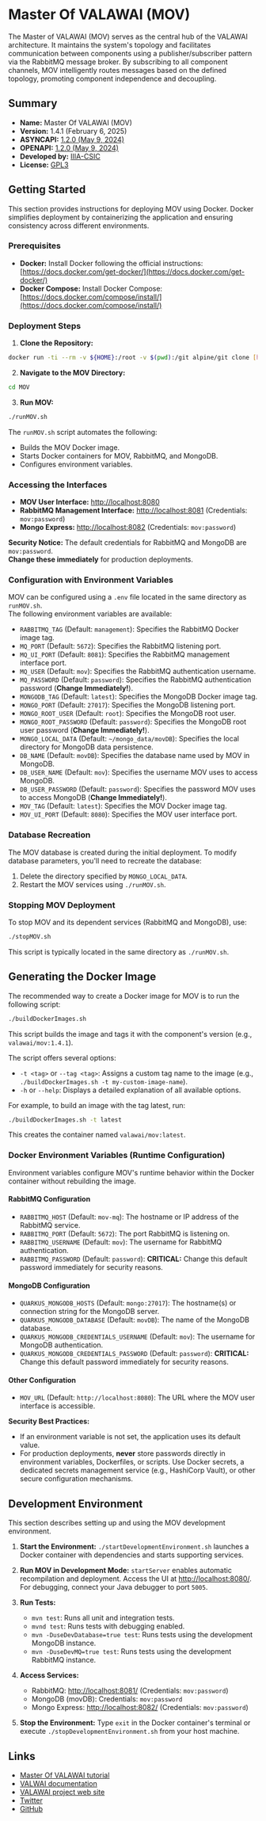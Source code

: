 # Master Of VALAWAI (MOV)

The Master of VALAWAI (MOV) serves as the central hub of the VALAWAI architecture.
It maintains the system's topology and facilitates communication between components 
using a publisher/subscriber pattern via the RabbitMQ message broker.  By subscribing 
to all component channels, MOV intelligently routes messages based on the defined 
topology, promoting component independence and decoupling.

## Summary

*   **Name:** Master Of VALAWAI (MOV)
*   **Version:** 1.4.1 (February 6, 2025)
*   **ASYNCAPI:** [1.2.0 (May 9, 2024)](https://raw.githubusercontent.com/VALAWAI/MOV/ASYNCAPI_1.2.0/asyncapi.yml)
*   **OPENAPI:** [1.2.0 (May 9, 2024)](https://raw.githubusercontent.com/VALAWAI/MOV/API_1.2.0/openapi.yml)
*   **Developed by:** [IIIA-CSIC](https://www.iiia.csic.es)
*   **License:** [GPL3](LICENSE)

## Getting Started

This section provides instructions for deploying MOV using Docker.  Docker simplifies
deployment by containerizing the application and ensuring consistency across 
different environments.

### Prerequisites

*   **Docker:** Install Docker following the official instructions: 
[https://docs.docker.com/get-docker/](https://docs.docker.com/get-docker/)
*   **Docker Compose:** Install Docker Compose: 
[https://docs.docker.com/compose/install/](https://docs.docker.com/compose/install/)

### Deployment Steps

1.  **Clone the Repository:**

```bash
docker run -ti --rm -v ${HOME}:/root -v $(pwd):/git alpine/git clone [https://github.com/VALAWAI/MOV.git](https://github.com/VALAWAI/MOV.git)
```

2.  **Navigate to the MOV Directory:**

```bash
cd MOV
```

3.  **Run MOV:**

 ```bash
 ./runMOV.sh
 ```

The `runMOV.sh` script automates the following:

*   Builds the MOV Docker image.
*   Starts Docker containers for MOV, RabbitMQ, and MongoDB.
*   Configures environment variables.

### Accessing the Interfaces

*   **MOV User Interface:** [http://localhost:8080](http://localhost:8080)
*   **RabbitMQ Management Interface:** [http://localhost:8081](http://localhost:8081) (Credentials: `mov:password`)
*   **Mongo Express:** [http://localhost:8082](http://localhost:8082) (Credentials: `mov:password`)

**Security Notice:** The default credentials for RabbitMQ and MongoDB are `mov:password`.  
**Change these immediately** for production deployments.

### Configuration with Environment Variables

MOV can be configured using a `.env` file located in the same directory as `runMOV.sh`.  
The following environment variables are available:

*   `RABBITMQ_TAG` (Default: `management`): Specifies the RabbitMQ Docker image tag.
*   `MQ_PORT` (Default: `5672`): Specifies the RabbitMQ listening port.
*   `MQ_UI_PORT` (Default: `8081`): Specifies the RabbitMQ management interface port.
*   `MQ_USER` (Default: `mov`): Specifies the RabbitMQ authentication username.
*   `MQ_PASSWORD` (Default: `password`): Specifies the RabbitMQ authentication password 
(**Change Immediately!**).
*   `MONGODB_TAG` (Default: `latest`): Specifies the MongoDB Docker image tag.
*   `MONGO_PORT` (Default: `27017`): Specifies the MongoDB listening port.
*   `MONGO_ROOT_USER` (Default: `root`): Specifies the MongoDB root user.
*   `MONGO_ROOT_PASSWORD` (Default: `password`): Specifies the MongoDB root user password 
(**Change Immediately!**).
*   `MONGO_LOCAL_DATA` (Default: `~/mongo_data/movDB`): Specifies the local directory for 
MongoDB data persistence.
*   `DB_NAME` (Default: `movDB`): Specifies the database name used by MOV in MongoDB.
*   `DB_USER_NAME` (Default: `mov`): Specifies the username MOV uses to access MongoDB.
*   `DB_USER_PASSWORD` (Default: `password`): Specifies the password MOV uses to access 
MongoDB (**Change Immediately!**).
*   `MOV_TAG` (Default: `latest`): Specifies the MOV Docker image tag.
*   `MOV_UI_PORT` (Default: `8080`): Specifies the MOV user interface port.

### Database Recreation

The MOV database is created during the initial deployment. To modify database parameters, 
you'll need to recreate the database:

1.  Delete the directory specified by `MONGO_LOCAL_DATA`.
2.  Restart the MOV services using `./runMOV.sh`.

### Stopping MOV Deployment

To stop MOV and its dependent services (RabbitMQ and MongoDB), use:

```bash
./stopMOV.sh
```

This script is typically located in the same directory as `./runMOV.sh`.

## Generating the Docker Image

The recommended way to create a Docker image for MOV is to run the following script:

```bash
./buildDockerImages.sh
```

This script builds the image and tags it with the component's version 
(e.g., `valawai/mov:1.4.1`).

The script offers several options:

- `-t <tag>` or `--tag <tag>`: Assigns a custom tag name to the image 
(e.g., `./buildDockerImages.sh -t my-custom-image-name`).
- `-h` or `--help`: Displays a detailed explanation of all available options.

For example, to build an image with the tag latest, run:

```bash
./buildDockerImages.sh -t latest
```

This creates the container named `valawai/mov:latest`.

### Docker Environment Variables (Runtime Configuration)

Environment variables configure MOV's runtime behavior within the Docker 
container without rebuilding the image.

#### RabbitMQ Configuration

*   `RABBITMQ_HOST` (Default: `mov-mq`): The hostname or IP address of the 
RabbitMQ service.
*   `RABBITMQ_PORT` (Default: `5672`): The port RabbitMQ is listening on.
*   `RABBITMQ_USERNAME` (Default: `mov`): The username for RabbitMQ authentication.
*   `RABBITMQ_PASSWORD` (Default: `password`): **CRITICAL:** Change this default 
password immediately for security reasons.

#### MongoDB Configuration

*   `QUARKUS_MONGODB_HOSTS` (Default: `mongo:27017`): The hostname(s) or connection 
string for the MongoDB server.
*   `QUARKUS_MONGODB_DATABASE` (Default: `movDB`): The name of the MongoDB database.
*   `QUARKUS_MONGODB_CREDENTIALS_USERNAME` (Default: `mov`): The username for MongoDB 
authentication.
*   `QUARKUS_MONGODB_CREDENTIALS_PASSWORD` (Default: `password`): **CRITICAL:** Change 
this default password immediately for security reasons.

#### Other Configuration

*   `MOV_URL` (Default: `http://localhost:8080`): The URL where the MOV user interface 
is accessible.

**Security Best Practices:**

*   If an environment variable is not set, the application uses its default 
value.
*   For production deployments, **never** store passwords directly in environment 
variables, Dockerfiles, or scripts. Use Docker secrets, a dedicated secrets 
management service (e.g., HashiCorp Vault), or other secure configuration 
mechanisms.

## Development Environment

This section describes setting up and using the MOV development environment.

1.  **Start the Environment:** `./startDevelopmentEnvironment.sh` launches a Docker 
container with dependencies and starts supporting services.

2.  **Run MOV in Development Mode:** `startServer` enables automatic 
recompilation and deployment. Access the UI at [http://localhost:8080/](http://localhost:8080/).
For debugging, connect your Java debugger to port `5005`.

3.  **Run Tests:**
    *   `mvn test`: Runs all unit and integration tests.
    *   `mvnd test`: Runs tests with debugging enabled.
    *   `mvn -DuseDevDatabase=true test`: Runs tests using the development 
    MongoDB instance.
    *   `mvn -DuseDevMQ=true test`: Runs tests using the development RabbitMQ instance.

4.  **Access Services:**
    *   RabbitMQ: [http://localhost:8081/](http://localhost:8081/) 
    (Credentials: `mov:password`)
    *   MongoDB (movDB): Credentials: `mov:password`
    *   Mongo Express: [http://localhost:8082/](http://localhost:8082/) (Credentials: `mov:password`)

5.  **Stop the Environment:** Type `exit` in the Docker container's terminal 
or execute `./stopDevelopmentEnvironment.sh` from your host machine.


## Links

 - [Master Of VALAWAI tutorial](https://valawai.github.io/docs/tutorials/mov)
 - [VALWAI documentation](https://valawai.github.io/docs/)
 - [VALAWAI project web site](https://valawai.eu/)
 - [Twitter](https://twitter.com/ValawaiEU)
 - [GitHub](https://github.com/VALAWAI)